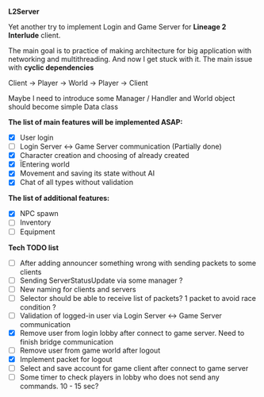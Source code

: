 **L2Server**

Yet another try to implement Login and Game Server for **Lineage 2 Interlude** client.

The main goal is to practice of making architecture for big application with networking and multithreading. And now I
get stuck with it. The main issue with **cyclic dependencies**

Client -> Player -> World -> Player -> Client

Maybe I need to introduce some Manager / Handler and World object should become simple Data class

**The list of main features will be implemented ASAP:**
- [X] User login
- [ ] Login Server <-> Game Server communication (Partially done)
- [X] Character creation and choosing of already created
- [X] ÏEntering world
- [X] Movement and saving its state without AI
- [X] Chat of all types without validation

**The list of additional features:**
- [x] NPC spawn
- [ ] Inventory
- [ ] Equipment

**Tech TODO list**
- [ ] After adding announcer something wrong with sending packets to some clients
- [ ] Sending ServerStatusUpdate via some manager ?
- [ ] New naming for clients and servers
- [ ] Selector should be able to receive list of packets?  1 packet to avoid race condition ?
- [ ] Validation of logged-in user via Login Server <-> Game Server communication
- [x] Remove user from login lobby after connect to game server. Need to finish bridge communication
- [ ] Remove user from game world after logout
- [x] Implement packet for logout
- [ ] Select and save account for game client after connect to game server
- [ ] Some timer to check players in lobby who does not send any commands. 10 - 15 sec? 